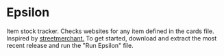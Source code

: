 # Epsilon
Item stock tracker. Checks websites for any item defined in the cards file.
Inspired by [streetmerchant.](https://github.com/jef/streetmerchant)
To get started, download and extract the most recent release and run the "Run Epsilon" file.
